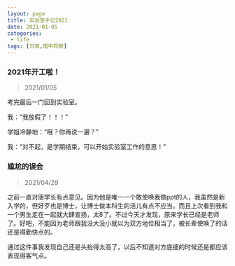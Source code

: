 ```yaml
---
layout: page
title: 实验室手记2021
date: 2021-01-05
categories:
 - life
tags: [日常,暗中观察]
---
```


### 2021年开工啦！
> 2021/01/05

考完最后一门回到实验室。

我：“我放假了！！！”

学姐冷静地：“哦？你再说一遍？”

我：“对不起，是学期结束，可以开始实验室工作的意思！”

### 尴尬的误会
> 2021/04/29

之前一直对唐学长有点意见。因为他是唯一一个敢使唤我做ppt的人，我虽然是新入学的，但好歹也是博士，让博士做本科生的活儿有点不应当。而且上次看到我和一个男生走在一起就大肆宣扬，太8了。不过今天才发现，原来学长已经是老师了。好吧，不能因为老师跟我没大没小就以为双方地位相当了，被长辈使唤了的话还是得勤快点的。

通过这件事我发现自己还是头抬得太高了，以后不知道对方底细的时候还是都应该表现得客气点。